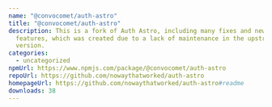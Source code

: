 ```yaml
---
name: "@convocomet/auth-astro"
title: "@convocomet/auth-astro"
description: This is a fork of Auth Astro, including many fixes and new
  features, which was created due to a lack of maintenance in the upstream
  version.
categories:
  - uncategorized
npmUrl: https://www.npmjs.com/package/@convocomet/auth-astro
repoUrl: https://github.com/nowaythatworked/auth-astro
homepageUrl: https://github.com/nowaythatworked/auth-astro#readme
downloads: 38
---
```

